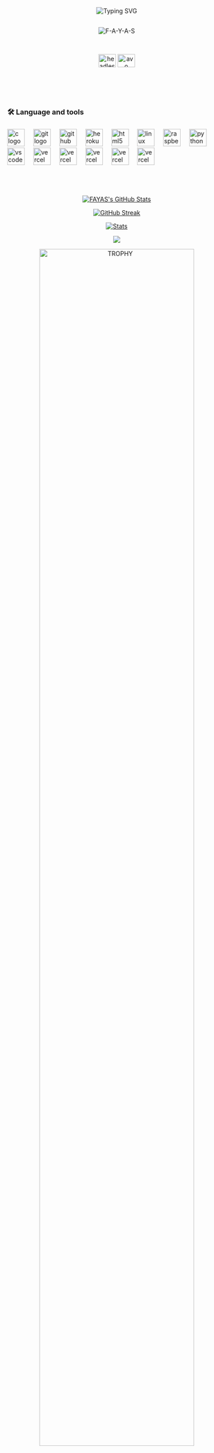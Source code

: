 <div align="center">
    <img
        src="https://readme-typing-svg.herokuapp.com?font=GlossAndBloom&size=30&duration=4997&color=993300&background=FF673200&center=true&vCenter=true&lines=HEY+BUDDY;FAYAS+HERE!"
            alt="Typing SVG"
        /
        >
    </a>
</p>
</div>


<h2 align="center"></h2>

<p align="center"> <img src="https://komarev.com/ghpvc/?username=F-A-Y-A-S&label=Profile%20views&color=0e75b6&style=flat" alt="F-A-Y-A-S" /> </p>

<br>

<p align="center">
<a href="https://www.instagram.com/the.arthur._" target="blank"><img align="center" src="https://raw.githubusercontent.com/rahuldkjain/github-profile-readme-generator/master/src/images/icons/Social/instagram.svg" alt="headless_angels.exo" height="30" width="40" /></a>
<a href="https://wa.me/917994328116" target="blank"><img align="center" src="https://raw.githubusercontent.com/rahuldkjain/github-profile-readme-generator/master/src/images/icons/Social/whatsapp.svg" alt="avo" height="30" width="40" /></a>
</p>

    


   <br>

   </p>

 
 <BR>
<h2 align="center"></h2>




###

<h3 align="left">🛠 Language and tools</h3>

###

<div align="left">
  <img src="https://skillicons.dev/icons?i=c" height="40" alt="c logo"  />
  <img width="12" />
  <img src="https://skillicons.dev/icons?i=git" height="40" alt="git logo"  />
  <img width="12" />
  <img src="https://skillicons.dev/icons?i=github" height="40" alt="github logo"  />
  <img width="12" />
  <img src="https://cdn.jsdelivr.net/gh/devicons/devicon/icons/heroku/heroku-original.svg" height="40" alt="heroku logo"  />
  <img width="12" />
  <img src="https://skillicons.dev/icons?i=html" height="40" alt="html5 logo"  />
  <img width="12" />
  <img src="https://skillicons.dev/icons?i=linux" height="40" alt="linux logo"  />
  <img width="12" />
  <img src="https://skillicons.dev/icons?i=raspberrypi" height="40" alt="raspberrypi logo"  />
  <img width="12" />
  <img src="https://skillicons.dev/icons?i=py" height="40" alt="python logo"  />
  <img width="12" />
  <img src="https://skillicons.dev/icons?i=vscode" height="40" alt="vscode logo"  />
  <img width="12" />
  <img src="https://skillicons.dev/icons?i=windows" height="40" alt="vercel logo"  />
    <img width="12" />
  <img src="https://skillicons.dev/icons?i=photoshop" height="40" alt="vercel logo"  />
    <img width="12" />
  <img src="https://skillicons.dev/icons?i=googlecloud" height="40" alt="vercel logo"  />
    <img width="12" />
<img src="https://skillicons.dev/icons?i=androidstudio" height="40" alt="vercel logo"  />
    <img width="12" />
<img src="https://skillicons.dev/icons?i=ubuntu" height="40" alt="vercel logo"  />


####


<br>


<!-- 
<h2 align="center"></h2> -->


<br>


<p align="center">
  <a href="https://github.com/FAYAS"> <img  alt="FAYAS's GitHub Stats" src="https://awesome-github-stats.azurewebsites.net/user-stats/FAYASHERE?cardType=github&theme=github-dark&preferLogin=true" />  </a>



<p align="center">
  <a href="https://github.com/FAYAS">
    <img src="https://streak-stats.demolab.com?user=F-A-Y-A-S&theme=dark&background=000000" alt="GitHub Streak">
  </a>
</p>


 <p align="center">
    <a href="https://github.com/FAYAS">
        <img src="https://github-readme-activity-graph.vercel.app/graph?username=F-A-Y-A-S&theme=redical" alt="Stats">
    </a>
</p>


<p align="center"><a href="https://github.com/FAYAS"><img src="https://github-readme-stats.vercel.app/api/top-langs/?username=F-A-Y-A-S&theme=radical&layout=compact"></a></p> 

<div align=center>
  <a href="https://github.com/F-A-Y-A-S" title="Go to Source">
      <img align="center" width=84% src="https://github-profile-trophy.vercel.app/?username=F-A-Y-A-S&theme=radical&row=1&column=7&margin-h=15&margin-w=5&no-bg=true" alt="TROPHY" />
    </a>
</div>
